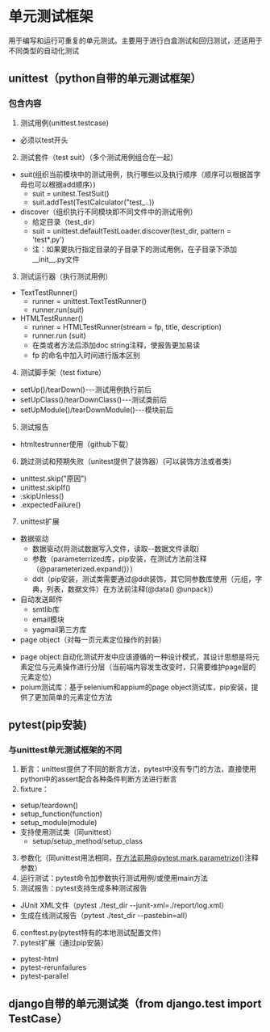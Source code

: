 # 单元测试框架
用于编写和运行可重复的单元测试。主要用于进行白盒测试和回归测试，还适用于不同类型的自动化测试
## unittest（python自带的单元测试框架）
### 包含内容
1. 测试用例(unittest.testcase)
- 必须以test开头
2. 测试套件（test suit）（多个测试用例组合在一起）
- suit(组织当前模块中的测试用例，执行哪些以及执行顺序（顺序可以根据首字母也可以根据add顺序）)
  + suit = unitest.TestSuit()
  + suit.addTest(TestCalculator("test_..))
- discover（组织执行不同模块即不同文件中的测试用例）
  + 给定目录（test_dir）
  + suit = unittest.defaultTestLoader.discover(test_dir, pattern = 'test*.py')
  + 注：如果要执行指定目录的子目录下的测试用例，在子目录下添加__init__.py文件
3. 测试运行器（执行测试用例）
- TextTestRunner()
  + runner = unittest.TextTestRunner()
  + runner.run(suit)
- HTMLTestRunner()
  + runner = HTMLTestRunner(stream = fp, title, description)
  + runner.run (suit)
  + 在类或者方法后添加doc string注释，使报告更加易读
  + fp 的命名中加入时间进行版本区别
4. 测试脚手架（test fixture）
- setUp()/tearDown()---测试用例执行前后
- setUpClass()/tearDownClass()---测试类前后
- setUpModule()/tearDownModule()---模块前后
5. 测试报告
- htmltestrunner使用（github下载）
6. 跳过测试和预期失败（unitest提供了装饰器）(可以装饰方法或者类)
- unittest.skip("原因")
- unittest.skipIf()
- .skipUnless()
- .expectedFailure()
7. unittest扩展
- 数据驱动
  + 数据驱动(将测试数据写入文件，读取--数据文件读取)
  - 参数（parameterrized库，pip安装，在测试方法前注释（@parameterized.expand()））
  - ddt（pip安装，测试类需要通过@ddt装饰，其它同参数库使用（元组，字典，列表，数据文件）在方法前注释(@data()  @unpack)）
- 自动发送邮件
  + smtlib库
  + email模块
  + yagmail第三方库
- page object（对每一页元素定位操作的封装）
 + page object:自动化测试开发中应该遵循的一种设计模式，其设计思想是将元素定位与元素操作进行分层（当前端内容发生改变时，只需要维护page层的元素定位）
 + poium测试库：基于selenium和appium的page object测试库，pip安装，提供了更加简单的元素定位方法
## pytest(pip安装)
### 与unittest单元测试框架的不同
1. 断言：unittest提供了不同的断言方法，pytest中没有专门的方法，直接使用python中的assert配合各种条件判断方法进行断言
2. fixture：
  - setup/teardown()
  - setup_function(function)
  - setup_module(module)
  - 支持使用测试类（同unittest）
    + setup/setup_method/setup_class
3. 参数化（同unittest用法相同，在方法前用@pytest.mark.parametrize()注释参数）
4. 运行测试：pytest命令加参数执行测试用例/或使用main方法
5. 测试报告：pytest支持生成多种测试报告
- JUnit XML文件（pytest ./test_dir --junit-xml=./report/log.xml）
- 生成在线测试报告（pytest ./test_dir --pastebin=all）
6. conftest.py(pytest特有的本地测试配置文件)
7. pytest扩展（通过pip安装）
- pytest-html
- pytest-rerunfailures
- pytest-parallel
## django自带的单元测试类（from django.test import TestCase）

